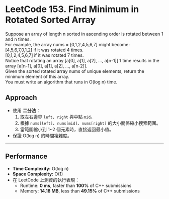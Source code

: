 # LeetCode 153. Find Minimum in Rotated Sorted Array
Suppose an array of length n sorted in ascending order is rotated between 1 and n times.<br>
For example, the array nums = [0,1,2,4,5,6,7] might become:<br>
[4,5,6,7,0,1,2] if it was rotated 4 times.<br>
[0,1,2,4,5,6,7] if it was rotated 7 times.<br>
Notice that rotating an array [a[0], a[1], a[2], ..., a[n-1]] 1 time results in the array [a[n-1], a[0], a[1], a[2], ..., a[n-2]].<br>
Given the sorted rotated array nums of unique elements, return the minimum element of this array.<br>
You must write an algorithm that runs in O(log n) time.

## Approach
- 使用 **二分法**：
  1. 取左右邊界 `left`、`right` 與中點 `mid`。
  2. 根據 `nums[left]`、`nums[mid]`、`nums[right]` 的大小關係縮小搜索範圍。
  3. 當範圍縮小到 1~2 個元素時，直接返回最小值。
- 保證 O(log n) 的時間複雜度。

---

## Performance
- **Time Complexity:** O(log n)  
- **Space Complexity:** O(1)  
- 在 LeetCode 上測資的執行表現：  
  - Runtime: **0 ms**, faster than **100%** of C++ submissions  
  - Memory: **14.18 MB**, less than **49.15%** of C++ submissions  
